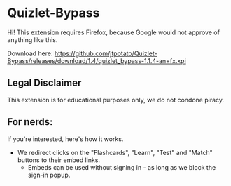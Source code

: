 # Quizlet-Bypass
Hi! This extension requires Firefox, because Google would not approve of anything like this.

Download here:
https://github.com/jtpotato/Quizlet-Bypass/releases/download/1.4/quizlet_bypass-1.1.4-an+fx.xpi

## Legal Disclaimer
This extension is for educational purposes only, we do not condone piracy.

## For nerds:
If you're interested, here's how it works.

- We redirect clicks on the "Flashcards", "Learn", "Test" and "Match" buttons to their embed links.
  - Embeds can be used without signing in - as long as we block the sign-in popup.